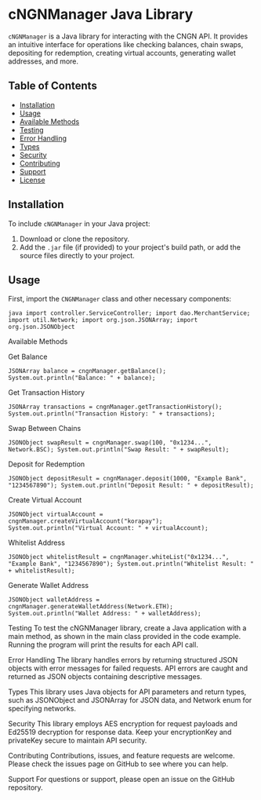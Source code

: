 # cNGNManager Java Library

`cNGNManager` is a Java library for interacting with the CNGN API. It provides an intuitive interface for operations like checking balances, chain swaps, depositing for redemption, creating virtual accounts, generating wallet addresses, and more.

## Table of Contents
- [Installation](#installation)
- [Usage](#usage)
- [Available Methods](#available-methods)
- [Testing](#testing)
- [Error Handling](#error-handling)
- [Types](#types)
- [Security](#security)
- [Contributing](#contributing)
- [Support](#support)
- [License](#license)

## Installation

To include `cNGNManager` in your Java project:
1. Download or clone the repository.
2. Add the `.jar` file (if provided) to your project's build path, or add the source files directly to your project.

## Usage

First, import the `CNGNManager` class and other necessary components:

`java
import controller.ServiceController;
import dao.MerchantService;
import util.Network;
import org.json.JSONArray;
import org.json.JSONObject`

Available Methods


Get Balance

`JSONArray balance = cngnManager.getBalance();
System.out.println("Balance: " + balance);`

Get Transaction History

`JSONArray transactions = cngnManager.getTransactionHistory();
System.out.println("Transaction History: " + transactions);`


Swap Between Chains

`JSONObject swapResult = cngnManager.swap(100, "0x1234...", Network.BSC);
System.out.println("Swap Result: " + swapResult);`

Deposit for Redemption

`JSONObject depositResult = cngnManager.deposit(1000, "Example Bank", "1234567890");
System.out.println("Deposit Result: " + depositResult);`


Create Virtual Account

`JSONObject virtualAccount = cngnManager.createVirtualAccount("korapay");
System.out.println("Virtual Account: " + virtualAccount);`

Whitelist Address

`JSONObject whitelistResult = cngnManager.whiteList("0x1234...", "Example Bank", "1234567890");
System.out.println("Whitelist Result: " + whitelistResult);`

Generate Wallet Address

`JSONObject walletAddress = cngnManager.generateWalletAddress(Network.ETH);
System.out.println("Wallet Address: " + walletAddress);`


Testing
To test the cNGNManager library, create a Java application with a main method, as shown in the main class provided in the code example. Running the program will print the results for each API call.

Error Handling
The library handles errors by returning structured JSON objects with error messages for failed requests. API errors are caught and returned as JSON objects containing descriptive messages.

Types
This library uses Java objects for API parameters and return types, such as JSONObject and JSONArray for JSON data, and Network enum for specifying networks.

Security
This library employs AES encryption for request payloads and Ed25519 decryption for response data. Keep your encryptionKey and privateKey secure to maintain API security.

Contributing
Contributions, issues, and feature requests are welcome. Please check the issues page on GitHub to see where you can help.

Support
For questions or support, please open an issue on the GitHub repository.
